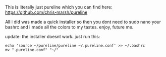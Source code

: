 This is literally just pureline which you can find here: https://github.com/chris-marsh/pureline


All i did was made a quick installer so then you dont need to sudo nano your bashrc and i made all the colors
to my tastes. enjoy, future me.

update: the installer doesnt work. just run this:
```
echo 'source ~/pureline/pureline ~/.pureline.conf' >> ~/.bashrc 
mv ".pureline.conf" "~/"

